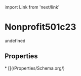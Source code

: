 import Link from 'next/link'
# Nonprofit501c23

undefined

## Properties

<Grid>
* [](/Properties/Schema.org/)

</Grid>

